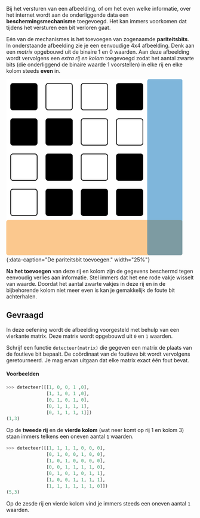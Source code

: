 Bij het versturen van een afbeelding, of om het even welke informatie, over het internet wordt aan de onderliggende data een **beschermingsmechanisme** toegevoegd. Het kan immers voorkomen dat tijdens het versturen een bit verloren gaat. 

Eén van de mechanismes is het toevoegen van zogenaamde **pariteitsbits**. In onderstaande afbeelding zie je een eenvoudige 4x4 afbeelding. Denk aan een *matrix* opgebouwd uit de binaire 1 en 0 waarden. Aan deze afbeelding wordt vervolgens een *extra rij en kolom* toegevoegd zodat het aantal zwarte bits (die onderliggend de binaire waarde 1 voorstellen) in elke rij en elke kolom steeds **even** in.

![De pariteitsbit toevoegen.](media/image.png "De pariteitsbit toevoegen."){:data-caption="De pariteitsbit toevoegen." width="25%"}

**Na het toevoegen** van deze rij en kolom zijn de gegevens beschermd tegen eenvoudig verlies aan informatie. Stel immers dat het ene rode vakje wisselt van waarde. Doordat het aantal zwarte vakjes in deze rij en in de bijbehorende kolom niet meer even is kan je gemakkelijk de foute bit achterhalen.

## Gevraagd
In deze oefening wordt de afbeelding voorgesteld met behulp van een vierkante matrix. Deze matrix wordt opgebouwd uit `0` en `1` waarden. 

Schrijf een functie `detecteer(matrix)` die gegeven een matrix de plaats van de foutieve bit bepaalt. De coördinaat van de foutieve bit wordt vervolgens geretourneerd. Je mag ervan uitgaan dat elke matrix exact één fout bevat.

#### Voorbeelden

```python
>>> detecteer([[1, 0, 0, 1 ,0],
               [1, 1, 0, 1 ,0],
               [0, 1, 0, 1, 0],
               [0, 1, 1, 1, 1],
               [0, 1, 1, 1, 1]])
(1,3)
```
Op de **tweede rij** en de **vierde kolom** (wat neer komt op rij 1 en kolom 3) staan immers telkens een oneven aantal `1` waarden.

```python
>>> detecteer([[1, 1, 1, 1, 0, 0, 0], 
               [0, 1, 0, 0, 1, 0, 0], 
               [1, 0, 1, 0, 0, 0, 0], 
               [0, 0, 1, 1, 1, 1, 0], 
               [0, 1, 0, 1, 0, 1, 1], 
               [1, 0, 0, 1, 1, 1, 1], 
               [1, 1, 1, 1, 1, 1, 0]])
(5,3)
```
Op de zesde rij en vierde kolom vind je immers steeds een oneven aantal `1` waarden.